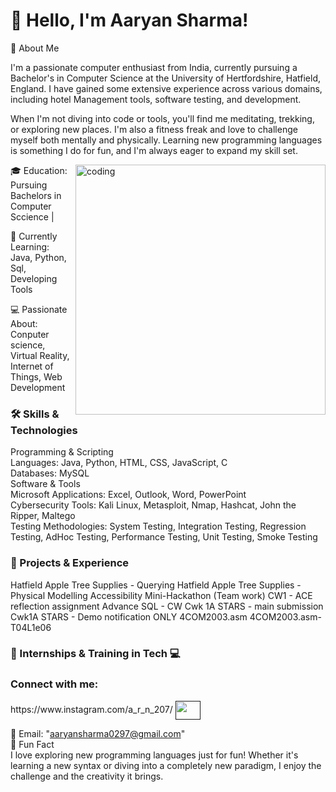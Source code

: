 <h1 align = "centre"> 👋 Hello, I'm Aaryan Sharma!</h1>

🌟 About Me

I'm a passionate computer enthusiast from India, currently pursuing a Bachelor's in Computer Science at the University of Hertfordshire, Hatfield, England. I have gained some extensive experience across various domains, including hotel Management tools, software testing, and development.

When I'm not diving into code or tools, you'll find me meditating, trekking, or exploring new places. I'm also a fitness freak and love to challenge myself both mentally and physically. Learning new programming languages is something I do for fun, and I'm always eager to expand my skill set.

<img align = "right" alt = "coding" width = "400" src = "https://camo.githubusercontent.com/88adc7c88c9d3dba7479020846ed35d13410e3707c7f149e1c6140cc6beaef9a/68747470733a2f2f70687973696373677572756b756c2e66696c65732e776f726470726573732e636f6d2f323031392f30322f6368617261637465722d312e676966"> 

 🎓 Education: Pursuing Bachelors in Computer Sccience |
 
 🌱 Currently Learning: Java, Python, Sql, Developing Tools 

 💻 Passionate About: Conputer science, Virtual Reality, Internet of Things, Web Development

<h3 align = "left"> 🛠 Skills & Technologies </h3>

Programming & Scripting <br>
Languages: Java, Python, HTML, CSS, JavaScript, C <br>
Databases: MySQL <br>
Software & Tools <br>
Microsoft Applications: Excel, Outlook, Word, PowerPoint <br>
Cybersecurity Tools: Kali Linux, Metasploit, Nmap, Hashcat, John the Ripper, Maltego <br>
Testing Methodologies: System Testing, Integration Testing, Regression Testing, AdHoc Testing, Performance Testing, Unit Testing, Smoke Testing <br>

<h3 align = "left"> 🚀 Projects & Experience </h3>
Hatfield Apple Tree Supplies - Querying
Hatfield Apple Tree Supplies - Physical Modelling
Accessibility Mini-Hackathon (Team work)
CW1 - ACE reflection assignment
Advance SQL - CW
Cwk 1A STARS - main submission
Cwk1A STARS - Demo notification ONLY
4COM2003.asm
4COM2003.asm-T04L1e06 


<h3 align = "left"> 🔹 Internships & Training in Tech 💻  </h3>


<h3 align="left">Connect with me:</h3>
<p align="left"> https://www.instagram.com/a_r_n_207/
<a href="" target="blank"><img align="center" src="https://raw.githubusercontent.com/rahuldkjain/github-profile-readme-generator/master/src/images/icons/Social/instagram.svg" alt="" height="30" width="40" /></a>
</p>


📧 Email: "aaryansharma0297@gmail.com" <br>
🎉 Fun Fact <br>
I love exploring new programming languages just for fun! Whether it's learning a new syntax or diving into a completely new paradigm, I enjoy the challenge and the creativity it brings.
